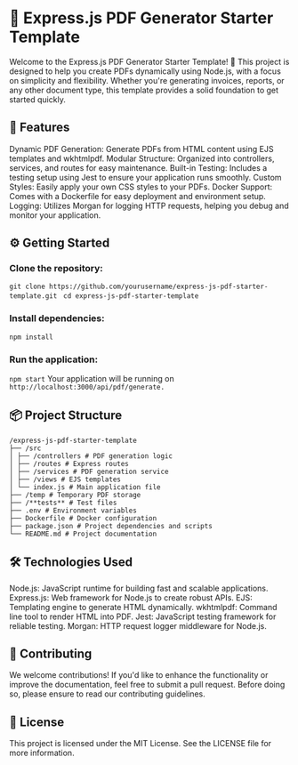 # 📄 Express.js PDF Generator Starter Template

Welcome to the Express.js PDF Generator Starter Template! 🚀 This project is designed to help you create PDFs dynamically using Node.js, with a focus on simplicity and flexibility. Whether you're generating invoices, reports, or any other document type, this template provides a solid foundation to get started quickly.

## 🌟 Features

Dynamic PDF Generation: Generate PDFs from HTML content using EJS templates and wkhtmlpdf.
Modular Structure: Organized into controllers, services, and routes for easy maintenance.
Built-in Testing: Includes a testing setup using Jest to ensure your application runs smoothly.
Custom Styles: Easily apply your own CSS styles to your PDFs.
Docker Support: Comes with a Dockerfile for easy deployment and environment setup.
Logging: Utilizes Morgan for logging HTTP requests, helping you debug and monitor your application.

## ⚙️ Getting Started

### Clone the repository:

`git clone https://github.com/yourusername/express-js-pdf-starter-template.git `
`cd express-js-pdf-starter-template`

### Install dependencies:

`npm install`

### Run the application:

`npm start`
Your application will be running on `http://localhost:3000/api/pdf/generate.`

## 📦 Project Structure

```
/express-js-pdf-starter-template
├── /src
│ ├── /controllers # PDF generation logic
│ ├── /routes # Express routes
│ ├── /services # PDF generation service
│ ├── /views # EJS templates
│ └── index.js # Main application file
├── /temp # Temporary PDF storage
├── /**tests** # Test files
├── .env # Environment variables
├── Dockerfile # Docker configuration
├── package.json # Project dependencies and scripts
└── README.md # Project documentation
```

## 🛠️ Technologies Used

Node.js: JavaScript runtime for building fast and scalable applications.
Express.js: Web framework for Node.js to create robust APIs.
EJS: Templating engine to generate HTML dynamically.
wkhtmlpdf: Command line tool to render HTML into PDF.
Jest: JavaScript testing framework for reliable testing.
Morgan: HTTP request logger middleware for Node.js.

## 🤝 Contributing

We welcome contributions! If you'd like to enhance the functionality or improve the documentation, feel free to submit a pull request. Before doing so, please ensure to read our contributing guidelines.

## 📄 License

This project is licensed under the MIT License. See the LICENSE file for more information.
